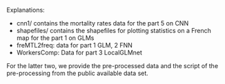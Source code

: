 Explanations:
- cnn1/ contains the mortality rates data for the part 5 on CNN
- shapefiles/ contains the shapefiles for plotting statistics on a French map for the part 1 on GLMs
- freMTL2freq: data for part 1 GLM, 2 FNN
- WorkersComp: Data for part 3 LocalGLMnet

For the latter two, we provide the pre-processed data and the script of the pre-processing from the public available data set.
